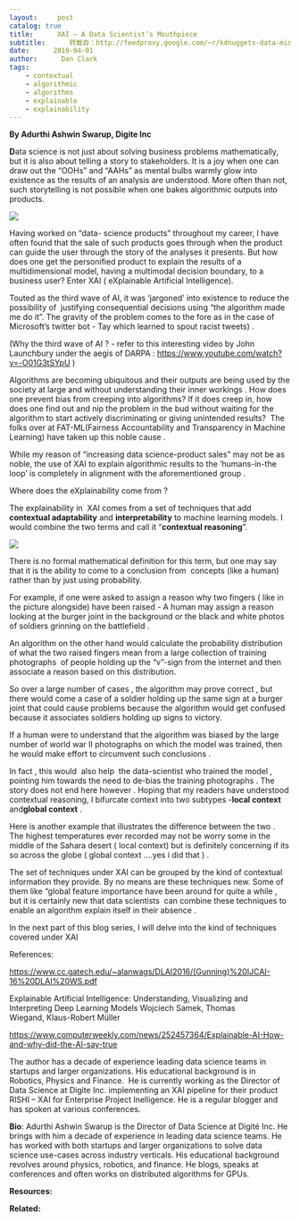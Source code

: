 ```yaml
---
layout:     post
catalog: true
title:      XAI – A Data Scientist’s Mouthpiece
subtitle:      转载自：http://feedproxy.google.com/~r/kdnuggets-data-mining-analytics/~3/HldGc5WnQjM/xai-data-scientist.html
date:      2019-04-01
author:      Dan Clark
tags:
    - contextual
    - algorithmic
    - algorithms
    - explainable
    - explainability
---
```


**By Adurthi Ashwin Swarup, Digite Inc**

**D**ata science is not just about solving business problems mathematically, but it is also about telling a story to stakeholders. It is a joy when one can draw out the “OOHs” and “AAHs” as mental bulbs warmly glow into existence as the results of an analysis are understood. More often than not, such storytelling is not possible when one bakes algorithmic outputs into products.

![](https://www.kdnuggets.com/wp-content/uploads/data-scientist-mouthpiece.jpg)


Having worked on “data- science products” throughout my career, I have often found that the sale of such products goes through when the product can guide the user through the story of the analyses it presents. But how does one get the personified product to explain the results of a multidimensional model, having a multimodal decision boundary, to a business user? Enter XAI ( eXplainable Artificial Intelligence).

Touted as the third wave of AI, it was ‘jargoned’ into existence to reduce the possibility of  justifying consequential decisions using “the algorithm made me do it”. The gravity of the problem comes to the fore as in the case of Microsoft’s twitter bot - Tay which learned to spout racist tweets) .

(Why the third wave of AI ? - refer to this interesting video by John Launchbury under the aegis of DARPA : https://www.youtube.com/watch?v=-O01G3tSYpU )

Algorithms are becoming ubiquitous and their outputs are being used by the society at large and without understanding their inner workings . How does one prevent bias from creeping into algorithms? If it does creep in, how does one find out and nip the problem in the bud without waiting for the algorithm to start actively discriminating or giving unintended results?  The folks over at FAT-ML(Fairness Accountability and Transparency in Machine Learning) have taken up this noble cause .

While my reason of “increasing data science-product sales” may not be as noble, the use of XAI to explain algorithmic results to the ‘humans-in-the loop’ is completely in alignment with the aforementioned group .

Where does the eXplainability come from ?

The explainability in  XAI comes from a set of techniques that add **contextual adaptability** and **interpretability** to machine learning models. I would combine the two terms and call it “**contextual reasoning**”.

![](https://www.kdnuggets.com/wp-content/uploads/peace-sign.jpg)


There is no formal mathematical definition for this term, but one may say that it is the ability to come to a conclusion from  concepts (like a human) rather than by just using probability.

For example, if one were asked to assign a reason why two fingers ( like in the picture alongside) have been raised - A human may assign a reason looking at the burger joint in the background or the black and white photos of soldiers grinning on the battlefield .

An algorithm on the other hand would calculate the probability distribution of what the two raised fingers mean from a large collection of training photographs  of people holding up the “v”-sign from the internet and then associate a reason based on this distribution.

So over a large number of cases , the algorithm may prove correct , but there would come a case of a soldier holding up the same sign at a burger joint that could cause problems because the algorithm would get confused because it associates soldiers holding up signs to victory.

If a human were to understand that the algorithm was biased by the large number of world war II photographs on which the model was trained, then he would make effort to circumvent such conclusions .

In fact , this would  also help  the data-scientist who trained the model , pointing him towards the need to de-bias the training photographs . The story does not end here however . Hoping that my readers have understood contextual reasoning, I bifurcate context into two subtypes -**local context** and**global context** .

Here is another example that illustrates the difference between the two . The highest temperatures ever recorded may not be worry some in the middle of the Sahara desert ( local context) but is definitely concerning if its so across the globe ( global context ….yes i did that ) .

The set of techniques under XAI can be grouped by the kind of contextual information they provide. By no means are these techniques new. Some of them like “global feature importance have been around for quite a while , but it is certainly new that data scientists  can combine these techniques to enable an algorithm explain itself in their absence .

In the next part of this blog series, I will delve into the kind of techniques covered under XAI

References:

https://www.cc.gatech.edu/~alanwags/DLAI2016/(Gunning)%20IJCAI-16%20DLAI%20WS.pdf

Explainable Artificial Intelligence: Understanding, Visualizing and Interpreting Deep Learning Models Wojciech Samek, Thomas Wiegand, Klaus-Robert Müller

https://www.computerweekly.com/news/252457364/Explainable-AI-How-and-why-did-the-AI-say-true

The author has a decade of experience leading data science teams in startups and larger organizations. His educational background is in Robotics, Physics and Finance.  He is currently working as the Director of Data Science at Digite Inc. implementing an XAI pipeline for their product RISHI – XAI for Enterprise Project Inelligence. He is a regular blogger and has spoken at various conferences.

**Bio**: Adurthi Ashwin Swarup is the Director of Data Science at Digité Inc. He brings with him a decade of experience in leading data science teams. He has worked with both startups and larger organizations to solve data science use-cases across industry verticals. His educational background revolves around physics, robotics, and finance. He blogs, speaks at conferences and often works on distributed algorithms for GPUs.

**Resources:**

**Related:**


